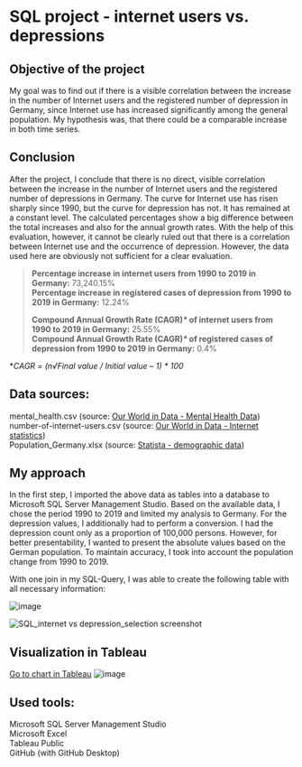 # SQL project - internet users vs. depressions       

## Objective of the project

My goal was to find out if there is a visible correlation between the increase in the number of Internet users and the registered number of depression in Germany, since Internet use has increased significantly among the general population. My hypothesis was, 
that there could be a comparable increase in both time series.

## Conclusion

After the project, I conclude that there is no direct, visible correlation between the increase in the number of Internet users and the registered number of depressions in Germany. The curve for Internet use has risen sharply since 1990, but the curve for depression has not. It has remained at a constant level. The calculated percentages show a big difference between the total increases and also for the annual growth rates.
With the help of this evaluation, however, it cannot be clearly ruled out that there is a correlation between Internet use and the occurrence of depression. However, the data used here are obviously not sufficient for a clear evaluation.

   >**Percentage increase in internet users from 1990 to 2019 in Germany:**                   73,240.15%    
   >**Percentage increase in registered cases of depression from 1990 to 2019 in Germany:**       12.24%     
   >
   >**Compound Annual Growth Rate (CAGR)_*_ of internet users from 1990 to 2019 in Germany:**                        25.55%      
   >**Compound Annual Growth Rate (CAGR)_*_ of registered cases of depression from 1990 to 2019 in Germany:**          0.4%

**CAGR = (n√Final value / Initial value – 1) * 100*

## Data sources:

mental_health.csv (source: [Our World in Data - Mental Health Data](https://ourworldindata.org/mental-health)) <br>
number-of-internet-users.csv (source: [Our World in Data - Internet statistics](https://ourworldindata.org/internet)) <br>
Population_Germany.xlsx (source: [Statista - demographic data](https://de.statista.com/statistik/daten/studie/2861/umfrage/entwicklung-der-gesamtbevoelkerung-deutschlands/))

## My approach

In the first step, I imported the above data as tables into a database to Microsoft SQL Server Management Studio. Based on the available data, I chose the period 1990 to 2019 
and limited my analysis to Germany. For the depression values, I additionally had to perform a conversion. I had the depression count only as a proportion of 100,000 persons. 
However, for better presentability, I wanted to present the absolute values based on the German population. To maintain accuracy, I took into account the population change from 1990 to 2019. 

With one join in my SQL-Query, I was able to create the following table with all necessary information:

![image](https://github.com/ingmarkroll79/SQL_project_internet_vs_depression/assets/146067161/0d800155-0816-4af1-a51d-fefe082171de)      

![SQL_internet vs  depression_selection screenshot](https://github.com/ingmarkroll79/SQL_project_internet_vs_depression/assets/146067161/fe8de0d8-ad1c-4889-98d7-ecb653e75395)

## Visualization in Tableau

[Go to chart in Tableau](https://public.tableau.com/views/Internetusersvs_depressionsinGermany1990-2019-areachart/Blatt2?:language=de-DE&:display_count=n&:origin=viz_share_link)
![image](https://github.com/ingmarkroll79/SQL_project_internet_vs_depression/assets/146067161/aed7d1b0-afb2-4d5d-a170-61e303174a87)

## Used tools:

Microsoft SQL Server Management Studio    
Microsoft Excel    
Tableau Public    
GitHub (with GitHub Desktop)    


   
